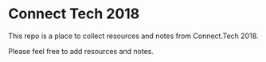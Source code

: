 # Connect Tech 2018

This repo is a place to collect resources and notes from Connect.Tech 2018.

Please feel free to add resources and notes.